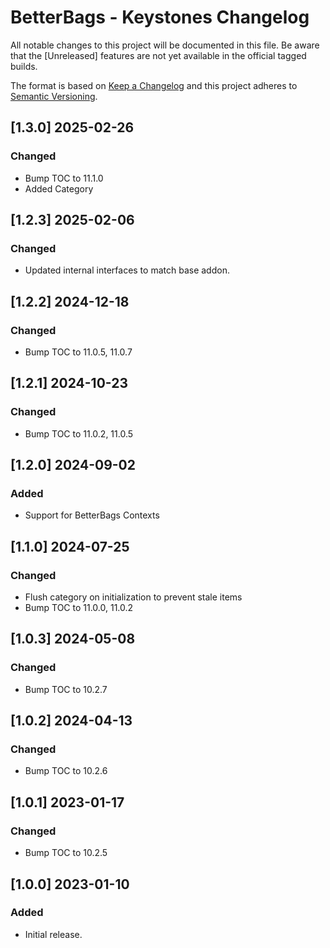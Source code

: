 # BetterBags - Keystones Changelog
All notable changes to this project will be documented in this file. Be aware that the [Unreleased] features are not yet available in the official tagged builds.

The format is based on [Keep a Changelog](http://keepachangelog.com/) and this project adheres to [Semantic Versioning](http://semver.org/).

## [1.3.0] 2025-02-26
### Changed
- Bump TOC to 11.1.0
- Added Category

## [1.2.3] 2025-02-06
### Changed
- Updated internal interfaces to match base addon.

## [1.2.2] 2024-12-18
### Changed
- Bump TOC to 11.0.5, 11.0.7

## [1.2.1] 2024-10-23
### Changed
- Bump TOC to 11.0.2, 11.0.5

## [1.2.0] 2024-09-02
### Added
- Support for BetterBags Contexts

## [1.1.0] 2024-07-25
### Changed
- Flush category on initialization to prevent stale items
- Bump TOC to 11.0.0, 11.0.2

## [1.0.3] 2024-05-08
### Changed
- Bump TOC to 10.2.7

## [1.0.2] 2024-04-13
### Changed
- Bump TOC to 10.2.6

## [1.0.1] 2023-01-17
### Changed
- Bump TOC to 10.2.5

## [1.0.0] 2023-01-10
### Added
- Initial release.
